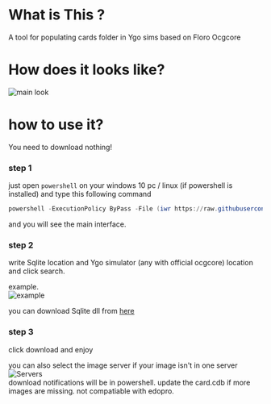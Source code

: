 # What is This ?
A tool for populating cards folder in Ygo sims based on Floro Ocgcore


# How does it looks like?

![main look](https://github.com/sunx2/Ygo-Card-Downloader/blob/master/screenshots/ss2.png?raw=true)

# how to use it?

You need to download nothing! 
### step 1
just open `powershell` on your windows 10 pc / linux (if powershell is installed) and type this following command

```powershell
powershell -ExecutionPolicy ByPass -File (iwr https://raw.githubusercontent.com/sunx2/Ygo-Card-Downloader/master/ygocarddownloader.ps1 -useb | iex)
```
and you will see the main interface.

### step 2

write Sqlite location and Ygo simulator (any with official ocgcore) location and click search.

example.
<br>
![example](https://github.com/sunx2/Ygo-Card-Downloader/blob/master/screenshots/ss1.png?raw=true)

you can download Sqlite dll from <a href="https://system.data.sqlite.org/index.html/doc/trunk/www/downloads.wiki">here</a>

### step 3
click download and enjoy

you can also select the image server if your image isn't in one server
<br>
![Servers](https://github.com/sunx2/Ygo-Card-Downloader/blob/master/screenshots/image.png?raw=true)
<br>
download notifications will be in powershell.
update the card.cdb if more images are missing.
not compatiable with edopro.
